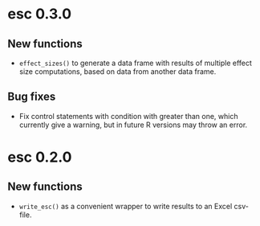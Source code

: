 # esc 0.3.0

## New functions

* `effect_sizes()` to generate a data frame with results of multiple effect size computations, based on data from another data frame.

## Bug fixes
* Fix control statements with condition with greater than one, which currently give a warning, but in future R versions may throw an error.

# esc 0.2.0

## New functions

* `write_esc()` as a convenient wrapper to write results to an Excel csv-file.